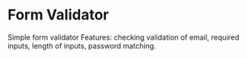 # Form Validator
Simple form validator
Features: checking validation of email, required inputs, length of inputs, password matching.
